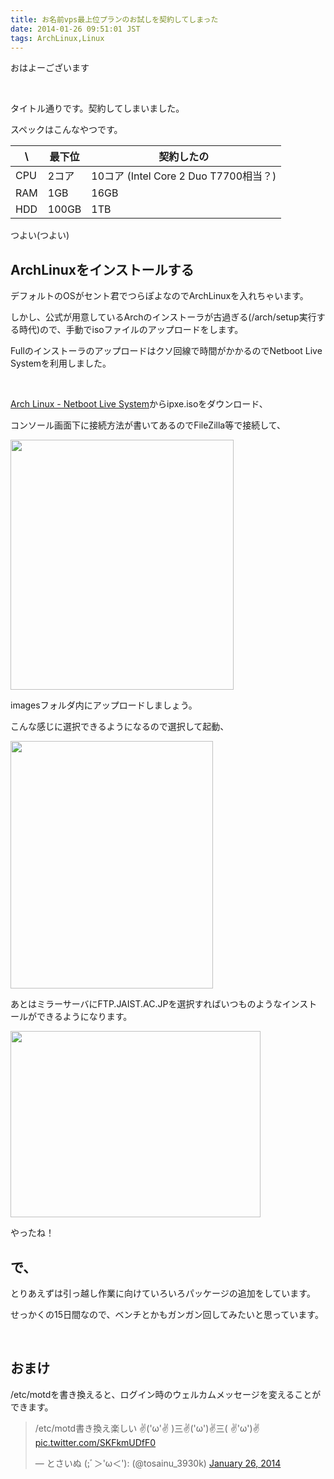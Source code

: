 ```yaml
---
title: お名前vps最上位プランのお試しを契約してしまった
date: 2014-01-26 09:51:01 JST
tags: ArchLinux,Linux
---
```

おはよーございます

&nbsp;

タイトル通りです。契約してしまいました。

スペックはこんなやつです。

| \ | 最下位 | 契約したの |
| --- | ------ | -------------- |
| CPU | 2コア | 10コア (Intel Core 2 Duo T7700相当？) |
| RAM | 1GB |16GB |
| HDD | 100GB |1TB |

つよい(つよい)

## ArchLinuxをインストールする

デフォルトのOSがセント君でつらぽよなのでArchLinuxを入れちゃいます。

しかし、公式が用意しているArchのインストーラが古過ぎる(/arch/setup実行する時代)ので、手動でisoファイルのアップロードをします。

Fullのインストーラのアップロードはクソ回線で時間がかかるのでNetboot Live Systemを利用しました。

&nbsp;

<a href="https://releng.archlinux.org/pxeboot/">Arch Linux - Netboot Live System</a>からipxe.isoをダウンロード、

コンソール画面下に接続方法が書いてあるのでFileZilla等で接続して、

<a href="https://picasaweb.google.com/lh/photo/cJ4FcfUHsafex_xRopzzA9MTjNZETYmyPJy0liipFm0?feat=embedwebsite"><img src="https://lh4.googleusercontent.com/-REemULw2wPE/UuRYOLAL3BI/AAAAAAAAC8Q/fwGycTvCwl8/s400/2014-01-26-093241_1920x1080_scrot.png" height="400" width="357" /></a>

imagesフォルダ内にアップロードしましょう。

こんな感じに選択できるようになるので選択して起動、

<a href="https://picasaweb.google.com/lh/photo/Wl5TB0Cbov4EIGMpLiTihtMTjNZETYmyPJy0liipFm0?feat=embedwebsite"><img src="https://lh3.googleusercontent.com/-5Q-tvcj8F88/UuRZ_VfJ90I/AAAAAAAAC8c/FphIGvW6PrM/s800/image.png" height="396" width="324" /></a>

あとはミラーサーバにFTP.JAIST.AC.JPを選択すればいつものようなインストールができるようになります。

<a href="https://picasaweb.google.com/lh/photo/eXrZJgBxizeQTdmd4Pxee9MTjNZETYmyPJy0liipFm0?feat=embedwebsite"><img src="https://lh3.googleusercontent.com/-zx2Ku3KWfXc/UuRa8u-wylI/AAAAAAAAC8k/rbbLaG17LxI/s400/2014-01-26-041133_1920x1080_scrot.png" height="298" width="400" /></a>

やったね！

## で、

とりあえずは引っ越し作業に向けていろいろパッケージの追加をしています。

せっかくの15日間なので、ベンチとかもガンガン回してみたいと思っています。

&nbsp;

## おまけ

/etc/motdを書き換えると、ログイン時のウェルカムメッセージを変えることができます。

<blockquote class="twitter-tweet" lang="en"><p>/etc/motd書き換え楽しい&#10;✌(&#39;ω&#39;✌ )三✌(&#39;ω&#39;)✌三( ✌&#39;ω&#39;)✌ <a href="http://t.co/SKFkmUDfF0">pic.twitter.com/SKFkmUDfF0</a></p>&mdash; とさいぬ (;ﾞ＞&#39;ω＜&#39;): (@tosainu_3930k) <a href="https://twitter.com/tosainu_3930k/statuses/427230789697163264">January 26, 2014</a></blockquote>
<script async src="//platform.twitter.com/widgets.js" charset="utf-8"></script>
